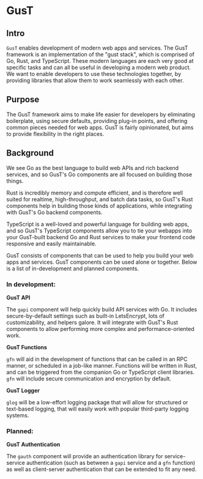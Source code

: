 # GusT

## Intro
`GusT` enables development of modern web apps and services. The GusT framework is an implementation of the "gust stack", which is comprised of Go, Rust, and TypeScript. These modern languages are each very good at specific tasks and can all be useful in developing a modern web product. We want to enable developers to use these technologies together, by providing libraries that allow them to work seamlessly with each other. 

## Purpose
The GusT framework aims to make life easier for developers by eliminating boilerplate, using secure defaults, providing plug-in points, and offering common pieces needed for web apps. GusT is fairly opinionated, but aims to provide flexibility in the right places. 

## Background
We see Go as the best language to build web APIs and rich backend services, and so GusT's Go components are all focused on building those things. 

Rust is incredibly memory and compute efficient, and is therefore well suited for realtime, high-throughput, and batch data tasks, so GusT's Rust components help in building those kinds of applications, while integrating with GusT's Go backend components. 

TypeScript is a well-loved and powerful language for building web apps, and so GusT's TypeScript components allow you to tie your webapps into your GusT-built backend Go and Rust services to make your frontend code responsive and easily maintainable.

GusT consists of components that can be used to help you build your web apps and services. GusT components can be used alone or together. Below is a list of in-development and planned components.

### In development:

**GusT API**

The `gapi` component will help quickly build API services with Go. It includes secure-by-default settings such as built-in LetsEncrypt, lots of customizability, and helpers galore. It will integrate with GusT's Rust components to allow performing more complex and performance-oriented work.

**GusT Functions**

`gfn` will aid in the development of functions that can be called in an RPC manner, or scheduled in a job-like manner. Functions will be written in Rust, and can be triggered from the companion Go or TypeScript client libraries. `gfn` will include secure communication and encryption by default.

**GusT Logger**

`glog` will be a low-effort logging package that will allow for structured or text-based logging, that will easily work with popular third-party logging systems.

### Planned:

**GusT Authentication**

The `gauth` component will provide an authentication library for service-service authentication (such as between a `gapi` service and a `gfn` function) as well as client-server authentication that can be extended to fit any need.

